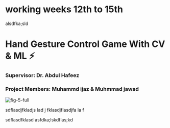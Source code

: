 
# working weeks 12th to 15th

alsdfka;sld
# Hand Gesture Control Game With CV & ML   :zap:

### Supervisor: Dr. Abdul Hafeez
### Project Members: Muhammd ijaz & Muhmmad jawad

![fig-5-full](https://user-images.githubusercontent.com/75518471/145942424-2eed386c-66f3-4f40-b63a-b10e8928989d.png)



sdflasdjfkladjs lad j fklasdjflasdjfa la f

sdflasdfklasd
asfdka;lskdflas;kd
